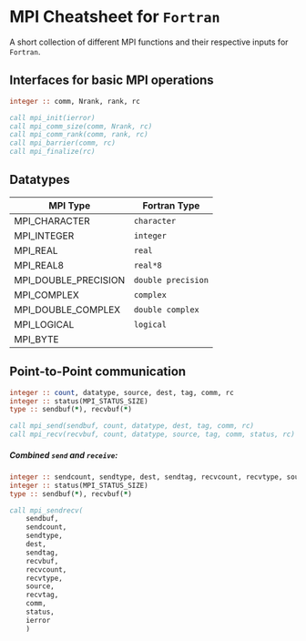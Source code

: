 # MPI Cheatsheet for `Fortran`
A short collection of different MPI functions and their respective inputs for `Fortran`.

## Interfaces for basic MPI operations
```fortran
integer :: comm, Nrank, rank, rc

call mpi_init(ierror) 
call mpi_comm_size(comm, Nrank, rc) 
call mpi_comm_rank(comm, rank, rc) 
call mpi_barrier(comm, rc) 
call mpi_finalize(rc)
```
 
## Datatypes

MPI Type             | Fortran Type
--------             | ----------
MPI_CHARACTER        | `character`
MPI_INTEGER          | `integer`
MPI_REAL             | `real`
MPI_REAL8            | `real*8`
MPI_DOUBLE_PRECISION | `double precision`
MPI_COMPLEX          | `complex`
MPI_DOUBLE_COMPLEX   | `double complex`
MPI_LOGICAL          | `logical`
MPI_BYTE             |

## Point-to-Point communication

```fortran
integer :: count, datatype, source, dest, tag, comm, rc
integer :: status(MPI_STATUS_SIZE)
type :: sendbuf(*), recvbuf(*)

call mpi_send(sendbuf, count, datatype, dest, tag, comm, rc) 
call mpi_recv(recvbuf, count, datatype, source, tag, comm, status, rc) 
```

##### Combined `send` and `receive`:
```fortran
integer :: sendcount, sendtype, dest, sendtag, recvcount, recvtype, source, recvtag, comm, rc
integer :: status(MPI_STATUS_SIZE)
type :: sendbuf(*), recvbuf(*)

call mpi_sendrecv(
    sendbuf, 
    sendcount, 
    sendtype, 
    dest, 
    sendtag, 
    recvbuf, 
    recvcount, 
    recvtype, 
    source, 
    recvtag, 
    comm, 
    status, 
    ierror
    )
```

